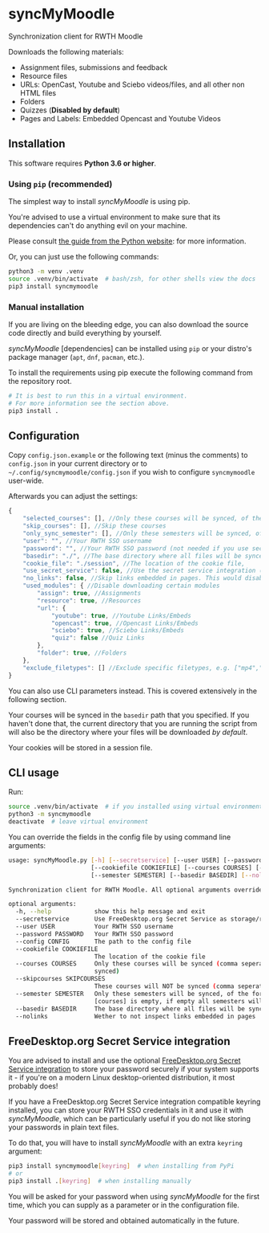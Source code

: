 # syncMyMoodle

Synchronization client for RWTH Moodle

Downloads the following materials:

* Assignment files, submissions and feedback
* Resource files
* URLs: OpenCast, Youtube and Sciebo videos/files, and all other non HTML files
* Folders
* Quizzes (**Disabled by default**)
* Pages and Labels: Embedded Opencast and Youtube Videos

## Installation

This software requires **Python 3.6 or higher**.

### Using `pip` (recommended)

The simplest way to install *syncMyMoodle* is using pip.

You're advised to use a virtual environment to make sure that
its dependencies can't do anything evil on your machine.

Please consult
[the guide from the Python website](https://packaging.python.org/guides/installing-using-pip-and-virtual-environments/#creating-a-virtual-environment):
for more information.

Or, you can just use the following commands:

```bash
python3 -m venv .venv
source .venv/bin/activate  # bash/zsh, for other shells view the docs
pip3 install syncmymoodle
```

### Manual installation

If you are living on the bleeding edge, you can also download the source
code directly and build everything by yourself.

*syncMyMoodle* [dependencies] can be installed using `pip`
or your distro's package manager (`apt`, `dnf`, `pacman`, etc.).

To install the requirements using pip execute the following command from the repository root.

```bash
# It is best to run this in a virtual environment.
# For more information see the section above.
pip3 install .
```

## Configuration

Copy `config.json.example` or the following text (minus the comments) to `config.json` in your current directory
or to `~/.config/syncmymoodle/config.json` if you wish to configure `syncmymoodle` user-wide.

Afterwards you can adjust the settings:

```js
{
    "selected_courses": [], //Only these courses will be synced, of the form "https://moodle.rwth-aachen.de/course/view.php?id=XXXXX" (if empty, all courses will be synced)
    "skip_courses": [], //Skip these courses
    "only_sync_semester": [], //Only these semesters will be synced, of the form 20ws (only used if selected_courses is empty, if empty all semesters will be synced)
    "user": "", //Your RWTH SSO username
    "password": "", //Your RWTH SSO password (not needed if you use secret service)
    "basedir": "./", //The base directory where all files will be synced to
    "cookie_file": "./session", //The location of the cookie file,
    "use_secret_service": false, //Use the secret service integration (requires the secretstorage pip module)
    "no_links": false, //Skip links embedded in pages. This would disable OpenCast links for example
    "used_modules": { //Disable downloading certain modules
        "assign": true, //Assignments
        "resource": true, //Resources
        "url": {
            "youtube": true, //Youtube Links/Embeds
            "opencast": true, //Opencast Links/Embeds
            "sciebo": true, //Sciebo Links/Embeds
            "quiz": false //Quiz Links
        },
        "folder": true, //Folders
    },
    "exclude_filetypes": [] //Exclude specific filetypes, e.g. ["mp4","mkv"] do disable downloading most videos
}
```

You can also use CLI parameters instead. This is covered extensively
in the following section.

Your courses will be synced in the `basedir` path that you specified.
If you haven't done that, the current directory that you
are running the script from will also be the directory where
your files will be downloaded *by default*.

Your cookies will be stored in a session file.

## CLI usage

Run:

```bash
source .venv/bin/activate  # if you installed using virtual environment
python3 -m syncmymoodle
deactivate  # leave virtual environment
```

You can override the fields in the config file by using command line arguments:

```bash
usage: syncMyMoodle.py [-h] [--secretservice] [--user USER] [--password PASSWORD] [--config CONFIG]
                       [--cookiefile COOKIEFILE] [--courses COURSES] [--skipcourses SKIPCOURSES]
                       [--semester SEMESTER] [--basedir BASEDIR] [--nolinks]

Synchronization client for RWTH Moodle. All optional arguments override those in config.json.

optional arguments:
  -h, --help            show this help message and exit
  --secretservice       Use FreeDesktop.org Secret Service as storage/retrival for username/passwords.
  --user USER           Your RWTH SSO username
  --password PASSWORD   Your RWTH SSO password
  --config CONFIG       The path to the config file
  --cookiefile COOKIEFILE
                        The location of the cookie file
  --courses COURSES     Only these courses will be synced (comma seperated links) (if empty, all courses will be
                        synced)
  --skipcourses SKIPCOURSES
                        These courses will NOT be synced (comma seperated links)
  --semester SEMESTER   Only these semesters will be synced, of the form 20ws (comma seperated) (only used if
                        [courses] is empty, if empty all semesters will be synced)
  --basedir BASEDIR     The base directory where all files will be synced to
  --nolinks             Wether to not inspect links embedded in pages
```

## FreeDesktop.org Secret Service integration

You are advised to install and use the optional
[FreeDesktop.org Secret Service integration](#freedesktoporg-secret-service-integration)
to store your password securely if your system supports it - if you're on a modern
Linux desktop-oriented distribution, it most probably does!

If you have a FreeDesktop.org Secret Service integration compatible keyring
installed, you can store your RWTH SSO credentials in it and use it with
*syncMyMoodle*, which can be particularly useful if you do not like storing
your passwords in plain text files.

To do that, you will have to install *syncMyMoodle* with an extra `keyring`
argument:

```bash
pip3 install syncmymoodle[keyring]  # when installing from PyPi
# or
pip3 install .[keyring]  # when installing manually
```

You will be asked for your password when using *syncMyMoodle* for the first
time, which you can supply as a parameter or in the configuration file.

Your password will be stored and obtained automatically in the future.

